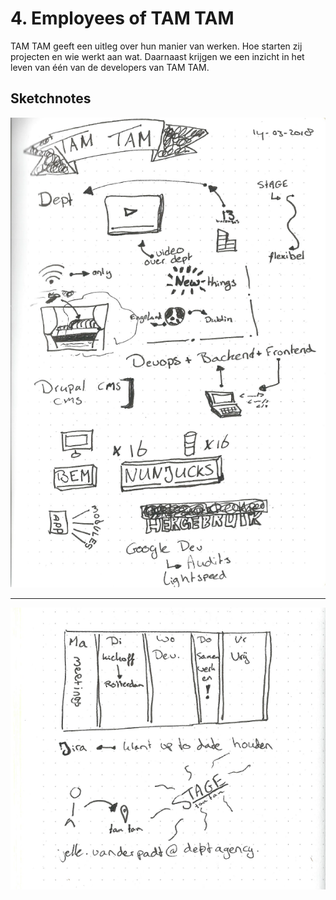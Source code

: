 # 4. Employees of TAM TAM

TAM TAM geeft een uitleg over hun manier van werken. Hoe starten zij projecten en wie werkt aan wat. Daarnaast krijgen we een inzicht in het leven van één van de developers van TAM TAM.

## Sketchnotes

![Screenshot van sketchnotes](Weekly-Nerd/images/4_TAMTAM-1.png)

---

![Screenshot van sketchnotes](Weekly-Nerd/images/4_TAMTAM-2.png)
